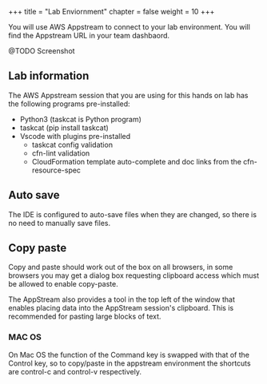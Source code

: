 +++
title = "Lab Enviornment"
chapter = false
weight = 10
+++

You will use AWS Appstream to connect to your lab environment. You will find the Appstream URL in your team dashbaord.

@TODO Screenshot

## Lab information 

The AWS Appstream session that you are using for this hands on lab has the following programs pre-installed:

- Python3 (taskcat is Python program)
- taskcat (pip install taskcat)
- Vscode with plugins pre-installed 
  - taskcat config validation
  - cfn-lint validation
  - CloudFormation template auto-complete and doc links from the cfn-resource-spec

## Auto save

The IDE is configured to auto-save files when they are changed, so there is no need to 
manually save files.

## Copy paste

Copy and paste should work out of the box on all browsers, in some browsers you may get 
a dialog box requesting clipboard access which must be allowed to enable copy-paste.

The AppStream also provides a tool in the top left of the window that enables placing 
data into the AppStream session's clipboard. This is recommended for pasting large 
blocks of text.

### MAC OS

On Mac OS the function of the Command key is swapped with that of the Control key, so
to copy/paste in the appstream environment the shortcuts are control-c and control-v 
respectively.